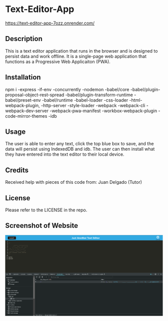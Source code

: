 # Text-Editor-App

https://text-editor-app-7ozz.onrender.com/ 

## Description

This is a text editor application that runs in the browser and is designed to persist data and work offline. It is a single-page web application that functions as a Progressive Web Applicaiton (PWA). 

## Installation

npm i 
-express
-if-env
-concurrently
-nodemon
-babel/core
-babel/plugin-proposal-object-rest-spread
-babel/plugin-transform-runtime
-babel/preset-env
-babel/runtime
-babel-loader
-css-loader
-html-webpack-plugin,
-http-server
-style-loader
-webpack
-webpack-cli
-webpack-dev-server
-webpack-pwa-manifest
-workbox-webpack-plugin
-code-mirror-themes
-idb

## Usage

The user is able to enter any text, click the top blue box to save, and the data will persist using IndexedDB and idb. The user can then install what they have entered into the text editor to their local device.

## Credits

Received help with pieces of this code from: 
Juan Delgado (Tutor)

## License

Please refer to the LICENSE in the repo.

## Screenshot of Website

![Alt text](./client/src/images/Screenshot%202024-04-07%20200349.png)